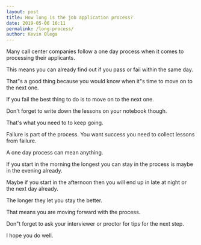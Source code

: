 ```yaml
--- 
layout: post 
title: How long is the job application process?
date: 2019-05-06 16:11
permalink: /long-process/ 
author: Kevin Olega 
--- 
```

Many call center companies follow a one day process when it comes to processing their applicants. 

This means you can already find out if you pass or fail within the same day. 

That"s a good thing because you would know when it"s time to move on to the next one.

If you fail the best thing to do is to move on to the next one. 

Don't forget to write down the lessons on your notebook though. 

That's what you need to to keep going.

Failure is part of the process. You want success you need to collect lessons from failure.

A one day process can mean anything. 

If you start in the morning the longest you can stay in the process is maybe in the evening already. 

Maybe if you start in the afternoon then you will end up in late at night or the next day already.

The longer they let you stay the better. 

That means you are moving forward with the process. 

Don"t forget to ask your interviewer or proctor for tips for the next step.

I hope you do well.